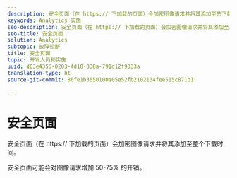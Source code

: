 ```yaml
---
description: 安全页面（在 https:// 下加载的页面）会加密图像请求并将其添加至总下载时间。
keywords: Analytics 实施
seo-description: 安全页面（在 https:// 下加载的页面）会加密图像请求并将其添加至总下载时间。
seo-title: 安全页面
solution: Analytics
subtopic: 故障诊断
title: 安全页面
topic: 开发人员和实施
uuid: d63e4356-0203-4d10-838a-791d12f9333a
translation-type: ht
source-git-commit: 86fe1b3650100a05e52fb2102134fee515c871b1

---
```



# 安全页面

安全页面（在 https:// 下加载的页面）会加密图像请求并将其添加至整个下载时间。

安全页面可能会对图像请求增加 50-75% 的开销。
